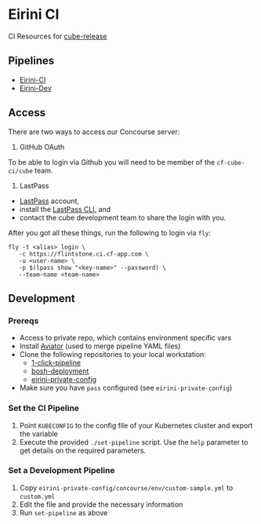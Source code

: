 # Eirini CI

CI Resources for [cube-release](https://github.com/andrew-edgar/cube-release)

## Pipelines

- [Eirini-CI](https://flintstone.ci.cf-app.com/teams/cube/pipelines/eirini-release-ci)
- [Eirini-Dev](https://flintstone.ci.cf-app.com/teams/eirini/pipelines/eirini-dev)

## Access 

There are two ways to access our Concourse server:

1. GitHub OAuth

To be able to login via Github you will need to be member of the `cf-cube-ci/cube` team. 

1. LastPass

- [LastPass](https://lastpass.com) account,  
- install the [LastPass CLI](https://github.com/lastpass/lastpass-cli), and 
- contact the cube development team to share the login with you.

After you got all these things, run the following to login via `fly`:

```
fly -t <alias> login \
   -c https://flintstone.ci.cf-app.com \
   -u <user-name> \
   -p $(lpass show "<key-name>" --password) \
   --team-name <team-name>
```

## Development

### Prereqs

- Access to private repo, which contains environment specific vars
- Install [Aviator](https://github.com/JulzDiverse/aviator) (used to merge pipeline YAML files)
- Clone the following repositories to your local workstation:
	- [1-click-pipeline](https://github.com/petergtz/1-click-bosh-lite-pipeline)
	- [bosh-deployment](https://github.com/cloudfoundry/bosh-deployment)
	- [eirini-private-config](https://github.com/cloudfoundry/eirini-private-config)
- Make sure you have `pass` configured (see `eirini-private-config`)

### Set the CI Pipeline

1. Point `KUBECONFIG` to the config file of your Kubernetes cluster and export the variable
1. Execute the provided `./set-pipeline` script. Use the `help` parameter to get details on the required parameters.

### Set a Development Pipeline

1. Copy `eirini-private-config/concourse/env/custom-sample.yml` to `custom.yml`
1. Edit the file and provide the necessary information
1. Run `set-pipeline` as above

